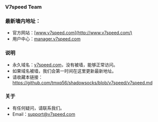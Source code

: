 ### V7speed Team
### 最新墙内地址：
- 官方网站：[www.v7speed.com](http://www.v7speed.com/)
- 用户中心：[manager.v7speed.com](http://manager.v7speed.com/)
### 说明
- 永久域名：[v7speed.com](http://v7speed.com/)，没有被墙，能够正常访问。
- 如果域名被墙，我们会第一时间在这里更新最新地址。
- 请收藏本链接：<https://github.com/tmxq56/shadowsocks/blob/v7speed/v7speed.md>
### 关于
- 有任何疑问，请联系我们。
- Email：support@v7speed.com
